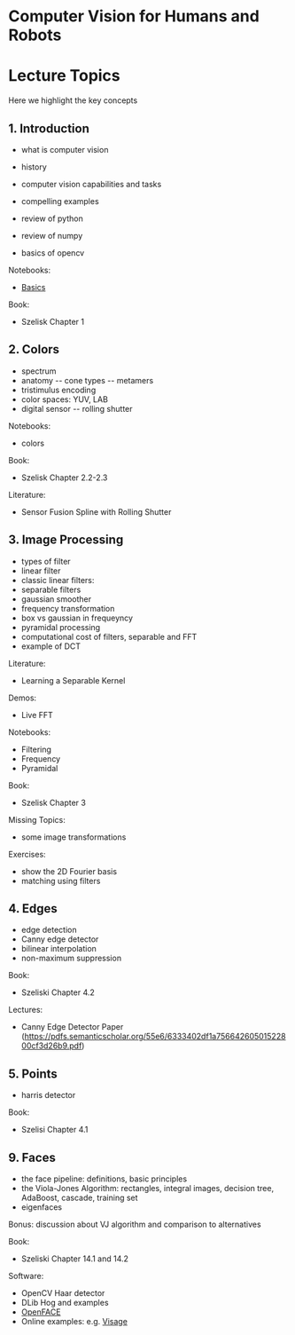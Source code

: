 
# Computer Vision for Humans and Robots

# Lecture Topics

Here we highlight the key concepts

## 1. Introduction

- what is computer vision
- history
- computer vision capabilities and tasks
- compelling examples

- review of python
- review of numpy
- basics of opencv

Notebooks:
- [Basics](Basics.ipynb)

Book:
- Szelisk Chapter 1

## 2. Colors

- spectrum
- anatomy
-- cone types
-- metamers
- tristimulus encoding
- color spaces: YUV, LAB
- digital sensor
-- rolling shutter

Notebooks:
- colors

Book:
- Szelisk Chapter 2.2-2.3

Literature:
- Sensor Fusion Spline with Rolling Shutter

## 3. Image Processing

- types of filter
- linear filter
- classic linear filters: 
- separable filters
- gaussian smoother
- frequency transformation
- box vs gaussian in frequeyncy
- pyramidal processing
- computational cost of filters, separable and FFT
- example of DCT

Literature:
- Learning a Separable Kernel

Demos:
- Live FFT

Notebooks:
- Filtering
- Frequency
- Pyramidal

Book:
- Szelisk Chapter 3

Missing Topics:
- some image transformations

Exercises:
- show the 2D Fourier basis
- matching using filters

## 4. Edges

- edge detection
- Canny edge detector
- bilinear interpolation
- non-maximum suppression

Book:
- Szeliski Chapter 4.2

Lectures:
- Canny Edge Detector Paper (https://pdfs.semanticscholar.org/55e6/6333402df1a75664260501522800cf3d26b9.pdf)

## 5. Points

- harris detector

Book:
- Szelisi Chapter 4.1

## 9. Faces

- the face pipeline: definitions, basic principles
- the Viola-Jones Algorithm: rectangles, integral images, decision tree, AdaBoost, cascade, training set
- eigenfaces

Bonus: discussion about VJ algorithm and comparison to alternatives

Book:
- Szeliski Chapter 14.1 and 14.2

Software:
- OpenCV Haar detector
- DLib Hog and examples
- [OpenFACE](https://github.com/TadasBaltrusaitis/OpenFace)
- Online examples: e.g. [Visage](visagetechnologies.com/html5/)
